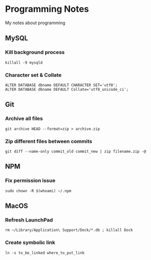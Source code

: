 # Programming Notes
My notes about programming

## MySQL
### Kill background process
    killall -9 mysqld

### Character set & Collate
    ALTER DATABASE dbname DEFAULT CHARACTER SET='utf8';
    ALTER DATABASE dbname DEFAULT Collate='utf8_unicode_ci';

## Git
### Archive all files
    git archive HEAD --format=zip > archive.zip

### Zip different files between commits
    git diff --name-only commit_old commit_new | zip filename.zip -@

## NPM
### Fix permission issue
    sudo chown -R $(whoami) ~/.npm

## MacOS
### Refresh LaunchPad
    rm ~/Library/Application\ Support/Dock/*.db ; killall Dock

### Create symbolic link
    ln -s to_be_linked where_to_put_link

